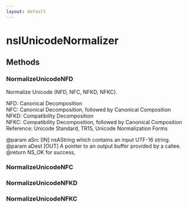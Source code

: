 ```yaml
---
layout: default
---
```


# nsIUnicodeNormalizer #

## Methods ##

### NormalizeUnicodeNFD ###
  
Normalize Unicode (NFD, NFC, NFKD, NFKC).  
  
NFD: Canonical Decomposition  
NFC: Canonical Decomposition, followed by Canonical Composition  
NFKD: Compatibility Decomposition  
NFKC: Compatibility Decomposition, followed by Canonical Composition  
Reference: Unicode Standard, TR15, Unicode Normalization Forms  
  
@param aSrc         [IN]  nsAString which contains an input UTF-16 string.  
@param aDest        [OUT] A pointer to an output buffer provided by a callee.  
@return             NS_OK for success,   
  

### NormalizeUnicodeNFC ###

### NormalizeUnicodeNFKD ###

### NormalizeUnicodeNFKC ###
